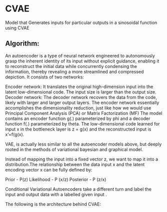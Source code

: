 # CVAE
Model that Generates inputs for particular outputs in a sinosoidal function using CVAE

## Algorithm:
An autoencoder is a type of neural network engineered to autonomously grasp the inherent identity of its input without explicit guidance, enabling it to reconstruct the initial data while concurrently condensing the information, thereby revealing a more streamlined and compressed depiction.
It consists of two networks:

Encoder network: It translates the original high-dimension input into the latent low-dimensional code. The input size is larger than the output size.
Decoder network: The decoder network recovers the data from the code, likely with larger and larger output layers.
The encoder network essentially accomplishes the dimensionality reduction, just like how we would use Principal Component Analysis (PCA) or Matrix Factorization (MF)
The model contains an encoder function g(.) parameterized by phi and a decoder function f(.) parameterized by theta. The low-dimensional code learned for input x in the bottleneck layer is z = g(x) and the reconstructed input is x’=f(g(x).

VAE, is actually less similar to all the autoencoder models above, but deeply rooted in the methods of variational bayesian and graphical model.

Instead of mapping the input into a fixed vector z, we want to map it into a distribution.The relationship between the data input x and the latent encoding vector x can be fully defined by:

Prior - P(z)
Likelihood - P (x/z)
Posterior - P (z/x)

Conditional Variational Autoencoders take a different turn and label the input and output data with a labelled given input .


The following is the architecture behind CVAE:

![]()
